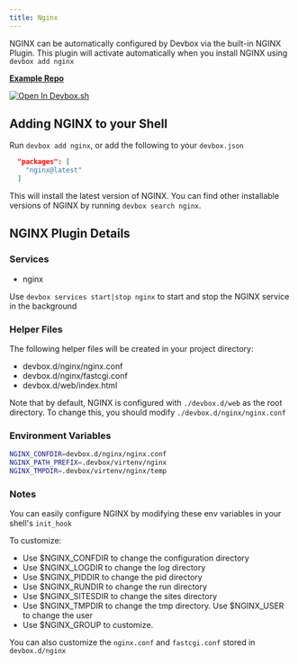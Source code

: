 ```yaml
---
title: Nginx
---
```


NGINX can be automatically configured by Devbox via the built-in NGINX Plugin. This plugin will activate automatically when you install NGINX using `devbox add nginx`

[**Example Repo**](https://github.com/jetpack-io/devbox/tree/main/examples/servers/nginx)

[![Open In Devbox.sh](https://jetpack.io/img/devbox/open-in-devbox.svg)](https://devbox.sh/github.com/jetpack-io/devbox?folder=examples/servers/nginx)

## Adding NGINX to your Shell

Run `devbox add nginx`, or add the following to your `devbox.json`

```json
  "packages": [
    "nginx@latest"
  ]
```

This will install the latest version of NGINX. You can find other installable versions of NGINX by running `devbox search nginx`.

## NGINX Plugin Details

### Services
* nginx

Use `devbox services start|stop nginx` to start and stop the NGINX service in the background

### Helper Files
The following helper files will be created in your project directory:

* devbox.d/nginx/nginx.conf
* devbox.d/nginx/fastcgi.conf
* devbox.d/web/index.html

Note that by default, NGINX is configured with `./devbox.d/web` as the root directory. To change this, you should modify `./devbox.d/nginx/nginx.conf`

### Environment Variables
```bash
NGINX_CONFDIR=devbox.d/nginx/nginx.conf
NGINX_PATH_PREFIX=.devbox/virtenv/nginx
NGINX_TMPDIR=.devbox/virtenv/nginx/temp
```

### Notes
You can easily configure NGINX by modifying these env variables in your shell's `init_hook`

To customize:
* Use $NGINX_CONFDIR to change the configuration directory
* Use $NGINX_LOGDIR to change the log directory
* Use $NGINX_PIDDIR to change the pid directory
* Use $NGINX_RUNDIR to change the run directory
* Use $NGINX_SITESDIR to change the sites directory
* Use $NGINX_TMPDIR to change the tmp directory. Use $NGINX_USER to change the user
* Use $NGINX_GROUP to customize.

You can also customize the `nginx.conf` and `fastcgi.conf` stored in `devbox.d/nginx`
